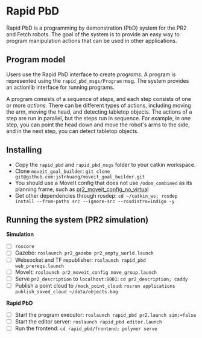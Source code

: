 # Rapid PbD

Rapid PbD is a programming by demonstration (PbD) system for the PR2 and Fetch robots.
The goal of the system is to provide an easy way to program manipulation actions that can be used in other applications.

## Program model
Users use the Rapid PbD interface to create *programs*.
A program is represented using the `rapid_pbd_msgs/Program` msg.
The system provides an actionlib interface for running programs.

A program consists of a sequence of *steps*, and each step consists of one or more *actions*.
There can be different types of actions, including moving the arm, moving the head, and detecting tabletop objects.
The actions of a step are run in parallel, but the steps run in sequence.
For example, in one step, you can point the head down and move the robot's arms to the side, and in the next step, you can detect tabletop objects.

## Installing
- Copy the `rapid_pbd` and `rapid_pbd_msgs` folder to your catkin workspace.
- Clone `moveit_goal_builder`: `git clone git@github.com:jstnhuang/moveit_goal_builder.git`
- You should use a MoveIt config that does not use `/odom_combined` as its planning frame, such as [pr2_moveit_config_no_virtual](https://github.com/jstnhuang/pr2_moveit_config_no_virtual)
- Get other dependencies through rosdep: `cd ~/catkin_ws; rosdep install --from-paths src --ignore-src --rosdistro=indigo -y`

## Running the system (PR2 simulation)
**Simulation**
- [ ] `roscore`
- [ ] Gazebo: `roslaunch pr2_gazebo pr2_empty_world.launch`
- [ ] Websocket and TF republisher: `roslaunch rapid_pbd web_prereqs.launch`
- [ ] MoveIt: `roslaunch pr2_moveit_config move_group.launch`
- [ ] Serve `pr2_description` to `localhost:8001`: `cd pr2_description; caddy`
- [ ] Publish a point cloud to `/mock_point_cloud`: `rosrun applications publish_saved_cloud ~/data/objects.bag`

**Rapid PbD**
- [ ] Start the program executor: `roslaunch rapid_pbd pr2.launch sim:=false`
- [ ] Start the editor server: `roslaunch rapid_pbd editor.launch`
- [ ] Run the frontend: `cd rapid_pbd/frontend; polymer serve`
